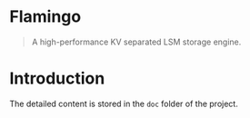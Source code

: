 # Flamingo
> A high-performance KV separated LSM storage engine.

# Introduction
The detailed content is stored in the `doc` folder of the project.

